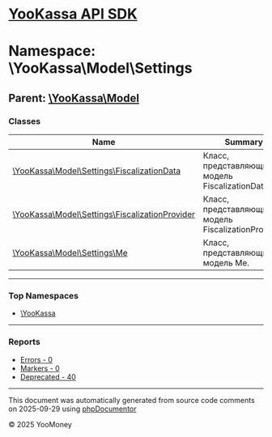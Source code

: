 # [YooKassa API SDK](../home.md)

# Namespace: \YooKassa\Model\Settings

## Parent: [\YooKassa\Model](../namespaces/yookassa-model.md)

### Classes

| Name | Summary |
| ---- | ------- |
| [\YooKassa\Model\Settings\FiscalizationData](../classes/YooKassa-Model-Settings-FiscalizationData.md) | Класс, представляющий модель FiscalizationData. |
| [\YooKassa\Model\Settings\FiscalizationProvider](../classes/YooKassa-Model-Settings-FiscalizationProvider.md) | Класс, представляющий модель FiscalizationProvider. |
| [\YooKassa\Model\Settings\Me](../classes/YooKassa-Model-Settings-Me.md) | Класс, представляющий модель Me. |

---

### Top Namespaces

* [\YooKassa](../namespaces/yookassa.md)

---

### Reports
* [Errors - 0](../reports/errors.md)
* [Markers - 0](../reports/markers.md)
* [Deprecated - 40](../reports/deprecated.md)

---

This document was automatically generated from source code comments on 2025-09-29 using [phpDocumentor](http://www.phpdoc.org/)

&copy; 2025 YooMoney